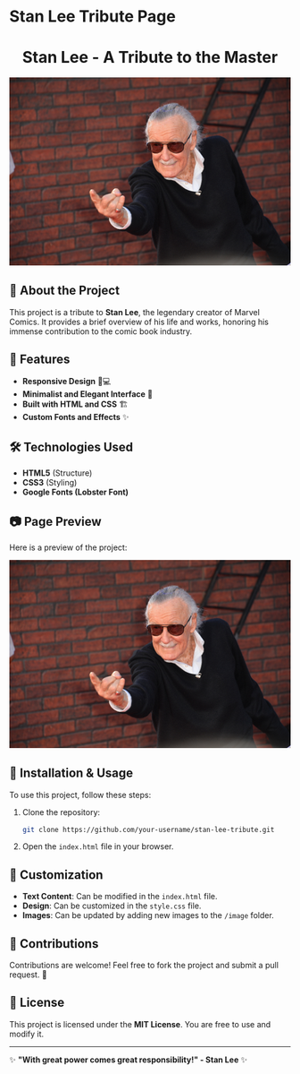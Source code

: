 # Stan Lee Tribute Page

<h1 align="center">Stan Lee - A Tribute to the Master</h1>

![Stan Lee](./image/stan-lee.jpg)

## 📌 About the Project
This project is a tribute to **Stan Lee**, the legendary creator of Marvel Comics. It provides a brief overview of his life and works, honoring his immense contribution to the comic book industry.

## 🚀 Features
- **Responsive Design** 📱💻
- **Minimalist and Elegant Interface** 🎨
- **Built with HTML and CSS** 🏗️
- **Custom Fonts and Effects** ✨

## 🛠️ Technologies Used
- **HTML5** (Structure)
- **CSS3** (Styling)
- **Google Fonts (Lobster Font)**

## 📷 Page Preview
Here is a preview of the project:

![Stan Lee Tribute Screenshot](./image/stan-lee.jpg)

## 📂 Installation & Usage
To use this project, follow these steps:

1. Clone the repository:
   ```sh
   git clone https://github.com/your-username/stan-lee-tribute.git
   ```
2. Open the `index.html` file in your browser.

## 🎯 Customization
- **Text Content**: Can be modified in the `index.html` file.
- **Design**: Can be customized in the `style.css` file.
- **Images**: Can be updated by adding new images to the `/image` folder.

## 📌 Contributions
Contributions are welcome! Feel free to fork the project and submit a pull request. 🎉

## 📄 License
This project is licensed under the **MIT License**. You are free to use and modify it.

---
✨ **"With great power comes great responsibility!" - Stan Lee** ✨

